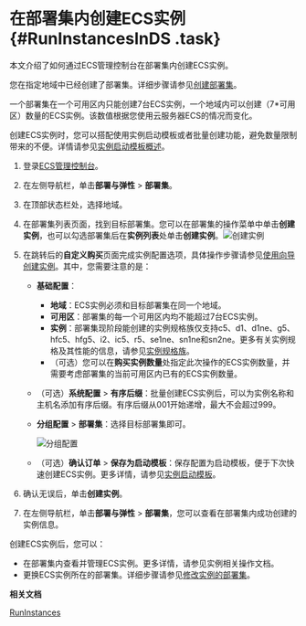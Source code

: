 # 在部署集内创建ECS实例 {#RunInstancesInDS .task}

本文介绍了如何通过ECS管理控制台在部署集内创建ECS实例。

您在指定地域中已经创建了部署集。详细步骤请参见[创建部署集](cn.zh-CN/部署与弹性/部署集/创建部署集.md#)。

一个部署集在一个可用区内只能创建7台ECS实例，一个地域内可以创建（7\*可用区）数量的ECS实例。该数值根据您使用云服务器ECS的情况而变化。

创建ECS实例时，您可以搭配使用实例启动模板或者批量创建功能，避免数量限制带来的不便。详情请参见[实例启动模板概述](cn.zh-CN/部署与弹性/实例启动模板/实例启动模板概述.md#)。

1.  登录[ECS管理控制台](https://ecs.console.aliyun.com)。
2.  在左侧导航栏，单击**部署与弹性** \> **部署集**。
3.  在顶部状态栏处，选择地域。
4.  在部署集列表页面，找到目标部署集。您可以在部署集的操作菜单中单击**创建实例**，也可以勾选部署集后在**实例列表**处单击**创建实例**。![创建实例](http://static-aliyun-doc.oss-cn-hangzhou.aliyuncs.com/assets/img/21509/156636562912127_zh-CN.png)


5.  在跳转后的**自定义购买**页面完成实例配置选项，具体操作步骤请参见[使用向导创建实例](cn.zh-CN/实例/创建实例/使用向导创建实例.md#)。其中，您需要注意的是： 
    -   **基础配置**：
        -   **地域**：ECS实例必须和目标部署集在同一个地域。
        -   **可用区**：部署集的每一个可用区内均不能超过7台ECS实例。
        -   **实例**：部署集现阶段能创建的实例规格族仅支持c5、d1、d1ne、g5、hfc5、hfg5、i2、ic5、r5、se1ne、sn1ne和sn2ne。更多有关实例规格及其性能的信息，请参见[实例规格族](../cn.zh-CN/实例/实例规格族.md#)。
        -   （可选）您可以在**购买实例数量**处指定此次操作的ECS实例数量，并需要考虑部署集的当前可用区内已有的ECS实例数量。
    -   （可选）**系统配置** \> **有序后缀**：批量创建ECS实例后，可以为实例名称和主机名添加有序后缀。有序后缀从001开始递增，最大不会超过999。
    -   **分组配置** \> **部署集**：选择目标部署集即可。

        ![分组配置](http://static-aliyun-doc.oss-cn-hangzhou.aliyuncs.com/assets/img/21509/156636563012135_zh-CN.png)

    -   （可选）**确认订单** \> **保存为启动模板**：保存配置为启动模板，便于下次快速创建ECS实例。更多详情，请参见[实例启动模板](../cn.zh-CN/部署与弹性/实例启动模板/实例启动模板概述.md#)。
6.  确认无误后，单击**创建实例**。
7.  在左侧导航栏，单击**部署与弹性** \> **部署集**，您可以查看在部署集内成功创建的实例信息。

创建ECS实例后，您可以：

-   在部署集内查看并管理ECS实例。更多详情，请参见实例相关操作文档。
-   更换ECS实例所在的部署集。详细步骤请参见[修改实例的部署集](cn.zh-CN/部署与弹性/部署集/修改实例的部署集.md#)。

**相关文档**  


[RunInstances](../cn.zh-CN/API参考/实例/RunInstances.md#)

